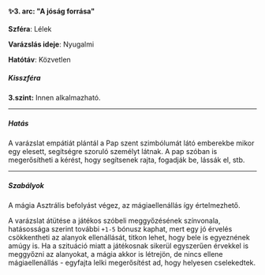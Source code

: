 #### ✨3. arc: "A jóság forrása"

**Szféra**: Lélek

**Varázslás ideje**: Nyugalmi

**Hatótáv**: Közvetlen

##### Kisszféra

**3.szint:** Innen alkalmazható.

---
##### Hatás

A varázslat empátiát plántál a Pap szent szimbólumát látó emberekbe mikor egy elesett, segítségre szoruló személyt látnak. A pap szóban is megerősítheti a kérést, hogy segítsenek rajta, fogadják be, lássák el, stb.

---
##### Szabályok

A mágia Asztrális befolyást végez, az mágiaellenállás így értelmezhető.

A varázslat átütése a játékos szóbeli meggyőzésének színvonala, hatásossága szerint további `+1-5` bónusz kaphat, mert egy jó érvelés csökkentheti az alanyok ellenállását, titkon lehet, hogy bele is egyeznének amúgy is. Ha a szituáció miatt a játékosnak sikerül egyszerűen érvekkel is meggyőzni az alanyokat, a mágia akkor is létrejön, de nincs ellene mágiaellenállás - egyfajta lelki megerősítést ad, hogy helyesen cselekedtek.
